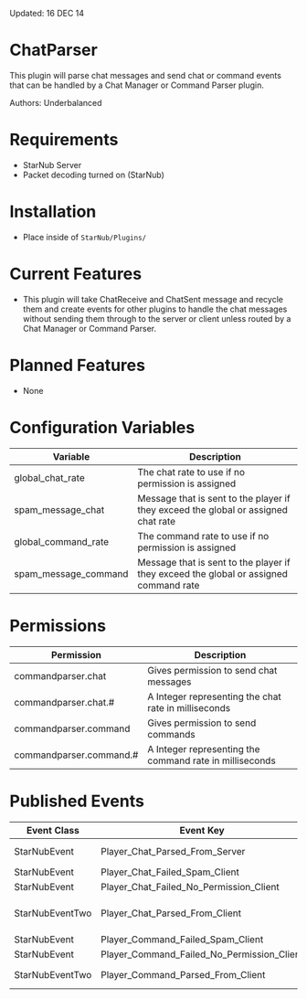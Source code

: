 Updated: 16 DEC 14

ChatParser
=======
This plugin will parse chat messages and send chat or command events that can be handled by a Chat Manager or Command Parser plugin.

Authors: Underbalanced

Requirements
============
- StarNub Server
- Packet decoding turned on (StarNub)

Installation
============
- Place inside of `StarNub/Plugins/`

Current Features
========
- This plugin will take ChatReceive and ChatSent message and recycle them and create events for other plugins to
handle the chat messages without sending them through to the server or client unless routed by a Chat Manager or Command Parser.

Planned Features
================
- None

Configuration Variables
========
| Variable             | Description                                                                           |
|---                   |---                                                                                    |
| global_chat_rate     |  The chat rate to use if no permission is assigned                                    |
| spam_message_chat    | Message that is sent to the player if they exceed the global or assigned chat rate    |
| global_command_rate  |   The command rate to use if no permission is assigned                                |
| spam_message_command | Message that is sent to the player if they exceed the global or assigned command rate |


Permissions
========
| Permission           | Description                                             |
|---                   |---                                                      |
| commandparser.chat      | Gives permission to send chat messages                  |
| commandparser.chat.#    | A Integer representing the chat rate in milliseconds    |
| commandparser.command   | Gives permission to send commands                       |
| commandparser.command.# | A Integer representing the command rate in milliseconds |


Published Events
========
| Event Class           | Event Key                               | Event Data                                       |
|---              |---                                |---                                               |
| StarNubEvent    | Player_Chat_Parsed_From_Server    | ChatReceivePacket.class (Copy)                   |
| StarNubEvent | Player_Chat_Failed_Spam_Client    | PlayerSession.class |
| StarNubEvent | Player_Chat_Failed_No_Permission_Client    | PlayerSession.class |
| StarNubEventTwo | Player_Chat_Parsed_From_Client    | PlayerSession.class, ChatSentPacket.class (Copy) |
| StarNubEvent | Player_Command_Failed_Spam_Client | PlayerSession.class |
| StarNubEvent | Player_Command_Failed_No_Permission_Client | PlayerSession.class |
| StarNubEventTwo | Player_Command_Parsed_From_Client | PlayerSession.class, String.class (Command) |